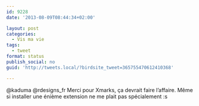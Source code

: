 ```yaml
---
id: 9228
date: '2013-08-09T08:44:34+02:00'

layout: post
categories:
  - Vis ma vie
tags:
  - tweet
format: status
publish_social: no
guid: 'http://tweets.local/?birdsite_tweet=365755470612410368'

---
```


@kaduma @rdesigns\_fr Merci pour Xmarks, ça devrait faire l’affaire. Même si installer une énième extension ne me plait pas spécialement :s